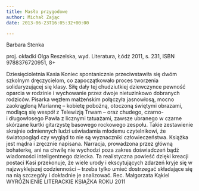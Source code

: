 ```yaml
---
title: Masło przygodowe
author: Michał Zając
date: 2013-06-23T16:05:32+00:00

---
```

Barbara Stenka

proj. okładki Olga Reszelska, wyd. Literatura, Łódź 2011, s. 231, ISBN 9788376720951, 8+


  Dziesięcioletnia Kasia Koniec spontanicznie przeciwstawiła się dwóm szkolnym dręczycielom, co zapoczątkowało proces tworzenia solidaryzującej się klasy. Siłę dały tej chudziutkiej dziewczynce pewność oparcia w rodzinie i wychowanie przez dwoje nietuzinkowo dobranych rodziców. Pisarka węzłem małżeńskim połączyła jasnowłosą, mocno zaokrągloną Mariannę – kobietę pobożną, otoczoną świętymi obrazami, modlącą się wespół z Telewizją Trwam – oraz chudego, czarno- i długowłosego Pawła z licznymi tatuażami, zawsze ubranego w czarne skórzane kurtki gitarzystę basowego rockowego zespołu. Takie zestawienie skrajnie odmiennych ludzi uświadamia młodemu czytelnikowi, że światopogląd czy wygląd to nie są wyznaczniki człowieczeństwa. Książka jest mądra i zręcznie napisana. Narracja, prowadzona przez główną bohaterkę, ani na chwilę nie wychodzi poza zakres doświadczeń bądź wiadomości inteligentnego dziecka. Ta realistyczna powieść dzięki kreacji postaci Kasi przekonuje, że wiele urody i ekscytujących zdarzeń kryje się w najzwyklejszej codzienności – trzeba tylko umieć dostrzegać składające się na nią szczegóły i dokładnie je analizować. Rec. Małgorzata Kąkiel
WYRÓŻNIENIE LITERACKIE KSIĄŻKA ROKU 2011

 
